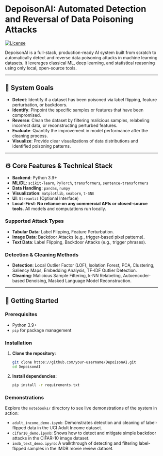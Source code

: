 # DepoisonAI: Automated Detection and Reversal of Data Poisoning Attacks

[![License](https://img.shields.io/badge/License-Proprietary-red.svg)](LICENSE)

DepoisonAI is a full-stack, production-ready AI system built from scratch to automatically detect and reverse data poisoning attacks in machine learning datasets. It leverages classical ML, deep learning, and statistical reasoning using only local, open-source tools.



---

## 🎯 System Goals

- **Detect**: Identify if a dataset has been poisoned via label flipping, feature perturbation, or backdoors.
- **Identify**: Pinpoint the specific samples or features that have been compromised.
- **Reverse**: Clean the dataset by filtering malicious samples, relabeling incorrect data, or reconstructing perturbed features.
- **Evaluate**: Quantify the improvement in model performance after the cleaning process.
- **Visualize**: Provide clear visualizations of data distributions and identified poisoning patterns.

---

## ⚙️ Core Features & Technical Stack

- **Backend**: Python 3.9+
- **ML/DL**: `scikit-learn`, `PyTorch`, `transformers`, `sentence-transformers`
- **Data Handling**: `pandas`, `numpy`
- **Visualization**: `matplotlib`, `seaborn`, `t-SNE`
- **UI**: `Streamlit` (Optional Interface)
- **Local-First**: **No reliance on any commercial APIs or closed-source tools.** All models and computations run locally.

### Supported Attack Types
- **Tabular Data**: Label Flipping, Feature Perturbation.
- **Image Data**: Backdoor Attacks (e.g., trigger-based pixel patterns).
- **Text Data**: Label Flipping, Backdoor Attacks (e.g., trigger phrases).

### Detection & Cleaning Methods
- **Detection**: Local Outlier Factor (LOF), Isolation Forest, PCA, Clustering, Saliency Maps, Embedding Analysis, TF-IDF Outlier Detection.
- **Cleaning**: Malicious Sample Filtering, k-NN Relabeling, Autoencoder-based Denoising, Masked Language Model Reconstruction.

---

## 🚀 Getting Started

### Prerequisites

- Python 3.9+
- `pip` for package management

### Installation

1.  **Clone the repository:**
    ```bash
    git clone https://github.com/your-username/DepoisonAI.git
    cd DepoisonAI
    ```

2.  **Install dependencies:**
    ```bash
    pip install -r requirements.txt
    ```

### Demonstrations

Explore the `notebooks/` directory to see live demonstrations of the system in action:

-   `adult_income_demo.ipynb`: Demonstrates detection and cleaning of label-flipped data in the UCI Adult Income dataset.
-   `cifar10_demo.ipynb`: Shows how to detect and mitigate simple backdoor attacks in the CIFAR-10 image dataset.
-   `imdb_text_demo.ipynb`: A walkthrough of detecting and filtering label-flipped samples in the IMDB movie review dataset.